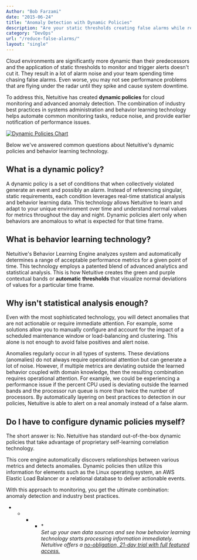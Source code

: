 ```yaml
---
Author: "Bob Farzami"
date: "2015-06-24"
title: "Anomaly Detection with Dynamic Policies"
description: "Are your static thresholds creating false alarms while real problems fly under the radar? See what anomaly detection with dynamic policies can do for you!"
category: "DevOps"
url: "/reduce-false-alarms/"
layout: "single"
---
```



Cloud environments are significantly more dynamic than their predecessors and the application of static thresholds to monitor and trigger alerts doesn't cut it. They result in a lot of alarm noise and your team spending time chasing false alarms.  Even worse, you may not see performance problems that are flying under the radar until they spike and cause system downtime.

To address this, Netuitive has created **dynamic policies** for cloud monitoring and advanced anomaly detection. The combination of industry best practices in systems administration and behavior learning technology helps automate common monitoring tasks, reduce noise, and provide earlier notification of performance issues.

[![Dynamic Policies Chart](https://www.metricly.com/wp-content/uploads/2016/03/dynamic-policies-anomaly-detection.png)](https://www.metricly.com/wp-content/uploads/2016/03/dynamic-policies-anomaly-detection.png)

Below we've answered common questions about Netuitive's dynamic policies and behavior learning technology.

What is a dynamic policy?
-------------------------

A dynamic policy is a set of conditions that when collectively violated generate an event and possibly an alarm.  Instead of referencing singular, static requirements, each condition leverages real-time statistical analysis and behavior learning data.  This technology allows Netuitive to learn and adapt to your unique environment over time and understand normal values for metrics throughout the day and night. Dynamic policies alert only when behaviors are anomalous to what is expected for that time frame.

What is behavior learning technology?
-------------------------------------

Netuitive's Behavior Learning Engine analyzes system and automatically determines a range of acceptable performance metrics for a given point of time. This technology employs a patented blend of advanced analytics and statistical analysis.  This is how Netuitive creates the green and purple contextual bands or **automatic** **thresholds** that visualize normal deviations of values for a particular time frame.

Why isn't statistical analysis enough?
--------------------------------------

Even with the most sophisticated technology, you will detect anomalies that are not actionable or require immediate attention. For example, some solutions allow you to manually configure and account for the impact of a scheduled maintenance window or load-balancing and clustering.  This alone is not enough to avoid false positives and alert noise.

Anomalies regularly occur in all types of systems.  These deviations (anomalies) do not always require operational attention but can generate a lot of noise.  However, if multiple metrics are deviating outside the learned behavior coupled with domain knowledge, then the resulting combination requires operational attention.  For example, we could be experiencing a performance issue if the percent CPU used is deviating outside the learned bands and the processor run queue is more than twice the number of processors.  By automatically layering on best practices to detection in our policies, Netuitive is able to alert on a real anomaly instead of a false alarm.

Do I have to configure dynamic policies myself?
-----------------------------------------------

The short answer is: No.  Netuitive has standard out-of-the-box dynamic policies that take advantage of proprietary self-learning correlation technology.

This core engine automatically discovers relationships between various metrics and detects anomalies. Dynamic policies then utilize this information for elements such as the Linux operating system, an AWS Elastic Load Balancer or a relational database to deliver actionable events.

With this approach to monitoring, you get the ultimate combination: anomaly detection and industry best practices.

* * * * *\
*Set up your own data sources and see how behavior learning technology starts processing information immediately. Netuitive offers a [no-obligation, 21-day trial with full featured access.](https://www.metricly.com/signup)*
